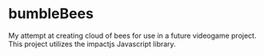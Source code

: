 bumbleBees
==========

My attempt at creating cloud of bees for use in a future videogame project. This project utilizes the impactjs Javascript library.